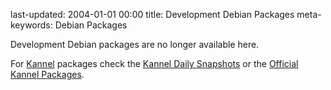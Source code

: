 last-updated: 2004-01-01 00:00
title: Development Debian Packages
meta-keywords: Debian Packages

Development Debian packages are no longer available here.

For [Kannel](https://www.kannel.org) packages check the [Kannel Daily Snapshots](https://www.kannel.org/download.shtml) or the [Official Kannel Packages](https://packages.debian.org/search?keywords=kannel).


